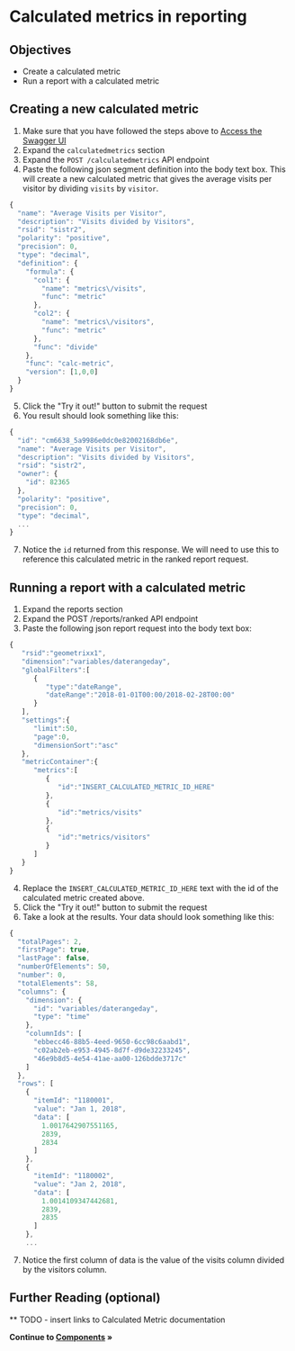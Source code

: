 Calculated metrics in reporting
====

Objectives
----
* Create a calculated metric
* Run a report with a calculated metric

Creating a new calculated metric
-----
1. Make sure that you have followed the steps above to [Access the Swagger UI](../s1_api_intro#accessing-the-swagger-interface)
2. Expand the `calculatedmetrics` section
3. Expand the `POST /calculatedmetrics` API endpoint
4. Paste the following json segment definition into the body text box. This will create a new calculated metric that gives the average visits per visitor by dividing `visits` by `visitor`.
```javascript
{
  "name": "Average Visits per Visitor",
  "description": "Visits divided by Visitors",
  "rsid": "sistr2",
  "polarity": "positive",
  "precision": 0,
  "type": "decimal",
  "definition": {
    "formula": {
      "col1": {
        "name": "metrics\/visits",
        "func": "metric"
      },
      "col2": {
        "name": "metrics\/visitors",
        "func": "metric"
      },
      "func": "divide"
    },
    "func": "calc-metric",
    "version": [1,0,0]
  }
}
```
5. Click the "Try it out!" button to submit the request
6. You result should look something like this:
```javascript
{
  "id": "cm6638_5a9986e0dc0e82002168db6e",
  "name": "Average Visits per Visitor",
  "description": "Visits divided by Visitors",
  "rsid": "sistr2",
  "owner": {
    "id": 82365
  },
  "polarity": "positive",
  "precision": 0,
  "type": "decimal",
  ...
}
```
7. Notice the `id` returned from this response. We will need to use this to reference this calculated metric in the ranked report request.

Running a report with a calculated metric
-----
1. Expand the reports section
2. Expand the POST /reports/ranked API endpoint
3. Paste the following json report request into the body text box:
```javascript
{
   "rsid":"geometrixx1",
   "dimension":"variables/daterangeday",
   "globalFilters":[
      {
         "type":"dateRange",
         "dateRange":"2018-01-01T00:00/2018-02-28T00:00"
      }
   ],
   "settings":{
      "limit":50,
      "page":0,
      "dimensionSort":"asc"
   },
   "metricContainer":{
      "metrics":[
         {
            "id":"INSERT_CALCULATED_METRIC_ID_HERE"
         },
         {
            "id":"metrics/visits"
         },
         {
            "id":"metrics/visitors"
         }
      ]
   }
}
```
4. Replace the `INSERT_CALCULATED_METRIC_ID_HERE` text with the id of the calculated metric created above.
5. Click the "Try it out!" button to submit the request
6. Take a look at the results. Your data should look something like this:
```javascript
{
  "totalPages": 2,
  "firstPage": true,
  "lastPage": false,
  "numberOfElements": 50,
  "number": 0,
  "totalElements": 58,
  "columns": {
    "dimension": {
      "id": "variables/daterangeday",
      "type": "time"
    },
    "columnIds": [
      "ebbecc46-88b5-4eed-9650-6cc98c6aabd1",
      "c02ab2eb-e953-4945-8d7f-d9de32233245",
      "46e9b8d5-4e54-41ae-aa00-126bdde3717c"
    ]
  },
  "rows": [
    {
      "itemId": "1180001",
      "value": "Jan 1, 2018",
      "data": [
        1.0017642907551165,
        2839,
        2834
      ]
    },
    {
      "itemId": "1180002",
      "value": "Jan 2, 2018",
      "data": [
        1.0014109347442681,
        2839,
        2835
      ]
    },
    ...
```
7. Notice the first column of data is the value of the visits column divided by the visitors column.

Further Reading (optional)
-----
** TODO - insert links to Calculated Metric documentation

**Continue to [Components](../components) »**
